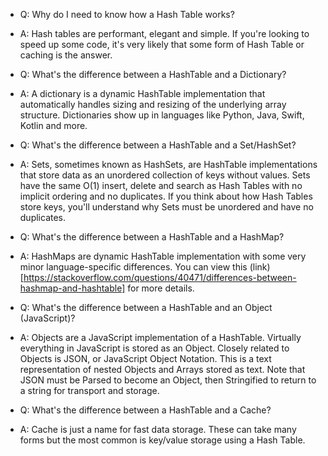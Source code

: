 * Q: Why do I need to know how a Hash Table works?
* A: Hash tables are performant, elegant and simple. If you're looking to speed up some code, it's very likely that some form of Hash Table or caching is the answer.

* Q: What's the difference between a HashTable and a Dictionary?
* A: A dictionary is a dynamic HashTable implementation that automatically handles sizing and resizing of the underlying array structure. Dictionaries show up in languages like Python, Java, Swift, Kotlin and more.

* Q: What's the difference between a HashTable and a Set/HashSet?
* A: Sets, sometimes known as HashSets, are HashTable implementations that store data as an unordered collection of keys without values. Sets have the same O(1) insert, delete and search as Hash Tables with no implicit ordering and no duplicates. If you think about how Hash Tables store keys, you'll understand why Sets must be unordered and have no duplicates.

* Q: What's the difference between a HashTable and a HashMap?
* A: HashMaps are dynamic HashTable implementation with some very minor language-specific differences. You can view this (link)[https://stackoverflow.com/questions/40471/differences-between-hashmap-and-hashtable] for more details.

* Q: What's the difference between a HashTable and an Object (JavaScript)?
* A: Objects are a JavaScript implementation of a HashTable. Virtually everything in JavaScript is stored as an Object. Closely related to Objects is JSON, or JavaScript Object Notation. This is a text representation of nested Objects and Arrays stored as text. Note that JSON must be Parsed to become an Object, then Stringified to return to a string for transport and storage.

* Q: What's the difference between a HashTable and a Cache?
* A: Cache is just a name for fast data storage. These can take many forms but the most common is key/value storage using a Hash Table.
